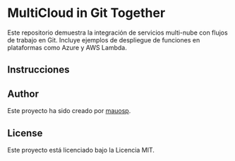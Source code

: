 # MultiCloud in Git Together

Este repositorio demuestra la integración de servicios multi-nube con flujos de trabajo en Git. Incluye ejemplos de despliegue de funciones en plataformas como Azure y AWS Lambda.

## Instrucciones



## Author

Este proyecto ha sido creado por [mauosp](https://github.com/mauosp).

## License

Este proyecto está licenciado bajo la Licencia MIT.
